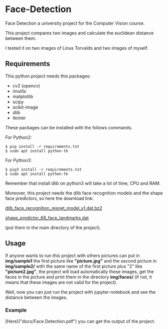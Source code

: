 # Face-Detection
Face Detection a university project for the Computer Vision course.

This project compares two images and calculate the euclidean distance between them.

I tested it on two images of Linus Torvalds and two images of myself.

## Requirements

This python project needs this packages:

- cv2 (opencv)
- imutils
- matplotlib
- scipy
- scikit-image
- dlib
- tkinter

These packages can be installed with the follows commands.

For Python2:
```
$ pip install -r requirements.txt
$ sudo apt install python-tk
```

For Python3:
```
$ pip3 install -r requirements.txt
$ sudo apt install python-tk

```

Remember that install dlib on python3 will take a lot of time, CPU and RAM.

Moreover, this project needs the dlib face recognition models and the shape face predictors, so here the download link:

[dlib_face_recognition_resnet_model_v1.dat.bz2](https://github.com/davisking/dlib-models/raw/master/dlib_face_recognition_resnet_model_v1.dat.bz2)

[shape_predictor_68_face_landmarks.dat](https://github.com/AKSHAYUBHAT/TensorFace/raw/master/openface/models/dlib/shape_predictor_68_face_landmarks.dat)

(put them in the main directory of the project).


## Usage
If anyone wants to run this project with others pictures can put in **img/sample1** the first picture like **"picture.jpg"** and the second picture in **img/sample2/** with the same name of the first picture plus "2" like **"picture2.jpg"**, the project will load automatically these images, get the faces in the picture and print them in the directory **img/faces/** (if not, it means that these images are not valid for the project).

Well, now you can just run the project with jupyter-notebook and see the distance between the images.

### Example

[Here]("docs/Face Detection.pdf") you can get the output of the project.
